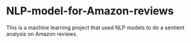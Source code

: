 # NLP-model-for-Amazon-reviews
This is a machine learning project that used NLP models to do a sentient analysis on Amazon reviews.

